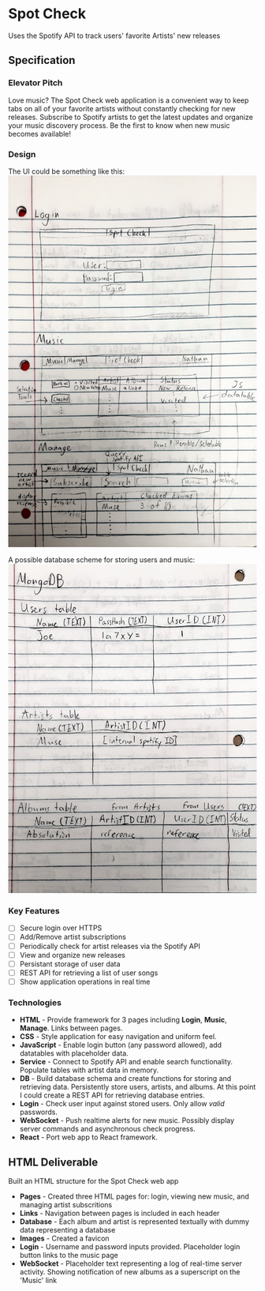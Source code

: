 # Spot Check
Uses the Spotify API to track users' favorite Artists' new releases

## Specification

### Elevator Pitch
Love music? The Spot Check web application is a convenient way to keep
tabs on all of your favorite artists without constantly checking for new releases.
Subscribe to Spotify artists to get the latest updates and organize your music
discovery process. Be the first to know when new music becomes available!

### Design

The UI could be something like this:
![Mockup of the three main webpages](assets/design1.jpg)

A possible database scheme for storing users and music:
![Details for implementing Users, Artists, and Albums tables](assets/design2.jpg)

### Key Features

- [ ] Secure login over HTTPS
- [ ] Add/Remove artist subscriptions
- [ ] Periodically check for artist releases via the Spotify API
- [ ] View and organize new releases
- [ ] Persistant storage of user data
- [ ] REST API for retrieving a list of user songs
- [ ] Show application operations in real time

### Technologies

- **HTML** - Provide framework for 3 pages including **Login**, **Music**, **Manage**. Links between pages.
- **CSS** - Style application for easy navigation and uniform feel.
- **JavaScript** - Enable login button (any password allowed), add datatables with placeholder data.
- **Service** - Connect to Spotify API and enable search functionality. Populate tables with artist data in memory.
- **DB** - Build database schema and create functions for storing and retrieving data. Persistently store users, artists, and albums. At this point I could create a REST API for retrieving database entries.
- **Login** - Check user input against stored users. Only allow *valid* passwords.
- **WebSocket** - Push realtime alerts for new music. Possibly display server commands and asynchronous check progress.
- **React** - Port web app to React framework.

## HTML Deliverable

Built an HTML structure for the Spot Check web app

- **Pages** - Created three HTML pages for: login, viewing new music, and managing artist subscritions
- **Links** - Navigation between pages is included in each header
- **Database** - Each album and artist is represented textually with dummy data representing a database
- **Images** - Created a favicon
- **Login** - Username and password inputs provided. Placeholder login button links to the music page
- **WebSocket** - Placeholder text representing a log of real-time server activity. Showing notification of new albums as a superscript on the 'Music' link

